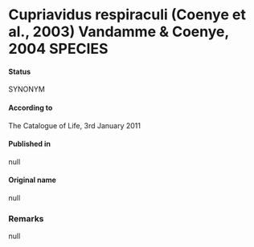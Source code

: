 # Cupriavidus respiraculi (Coenye et al., 2003) Vandamme & Coenye, 2004 SPECIES

#### Status
SYNONYM

#### According to
The Catalogue of Life, 3rd January 2011

#### Published in
null

#### Original name
null

### Remarks
null